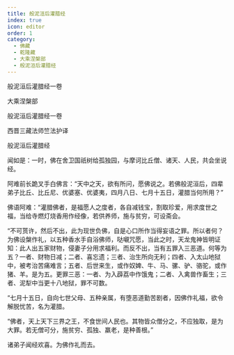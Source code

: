 ```yaml
---
title: 般泥洹后灌腊经
index: true
icon: editor
order: 1
category:
  - 佛藏
  - 乾隆藏
  - 大乘涅槃部
  - 般泥洹后灌腊经
---
```


般泥洹后灌腊经一卷  

大乘涅槃部  

般泥洹后灌腊经一卷  

西晋三藏法师竺法护译  

般泥洹后灌腊经  

闻如是：一时，佛在舍卫国祇树给孤独园，与摩诃比丘僧、诸天、人民，共会坐说经。  

阿难前长跪叉手白佛言：“天中之天，欲有所问，愿佛说之。若佛般泥洹后，四辈弟子比丘、比丘尼、优婆塞、优婆夷，四月八日、七月十五日，灌腊当何所用？”  

佛语阿难：“灌腊佛者，是福愿人之度者，各自减钱宝，割取珍爱，用求度世之福，当给寺燃灯烧香用作经像，若供养师，施与贫穷，可设斋会。  

“不可贳许，然后不出，此为现世负佛，自是心口所作当得妄语之罪。所以者何？为佛设槃作礼，以五种香水手自浴佛师，哒嚫咒愿，当此之时，天龙鬼神皆明证知：此人出五家财物，侵妻子分用求福利。而反不出，当有五罪入三恶道。何等为五？一者、财物日减；二者、喜忘遗；三者、治生所向无利；四者、入太山地狱中，被考治苦痛难言；五者、后世来生，或作奴婢、牛、马、骡、驴、骆驼，或作猪、羊。是为五。更罪三恶：一者、为入薜荔中作饿鬼；二者、入禽兽作畜生；三者、泥犁中当更十八地狱，罪不可数。  

“七月十五日，自向七世父母、五种亲属，有堕恶道勤苦剧者，因佛作礼福，欲令解脱忧苦，名为灌腊。  

“佛者，天上天下三界之王，不食世间人民也。其物皆众僧分之，不应独取，是为大罪。若无僧可分，施贫穷、孤独、羸老，是种善根。”  

诸弟子闻经欢喜。为佛作礼而去。  
